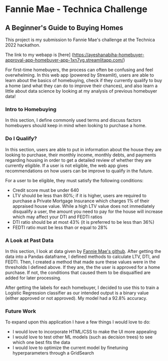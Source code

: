 # Fannie Mae - Technica Challenge 
## A Beginner's Guide to Buying Homes

This project is my submission to Fannie Mae's challenge at the Technica 2022 hackathon.

The link to my webapp is [here] (https://ayeshanabiha-homebuyer-approval-app-homebuyer-app-1xn7yg.streamlitapp.com/)

For first-time homebuyers, the process can often be confusing and feel overwhelming. In this web app (powered by Streamlit), users are able to learn about the basics of homebuying, check if they currently qualify to buy a home (and what they can do to improve their chances), and also learn a little about data science by looking at my analysis of previous homebuyer data!

### Intro to Homebuying

In this section, I define commonly used terms and discuss factors homebuyers should keep in mind when looking to purchase a home.

### Do I Qualify? 

In this section, users are able to put in information about the house they are looking to purchase, their monthly income, monthly debts, and payments regarding housing in order to get a detailed review of whether they are currently eligible. If a user is not eligible, the web app gives recommendations on how users can be improve to qualify in the future. 

For a user to be eligible, they must satisfy the following conditions:
- Credit score must be under 640
- LTV should be less than 80%; if it is higher, users are required to purchase a Private Mortgage Insurance which charges 1% of their appraised house value. While a high LTV value does not immediately disqualify a user, the amount you need to pay for the house will increase which may affect your DTI and FEDTI ratios
- DTI ratio should be at most 43% (it is preferred to be less than 36%)
- FEDTI ratio must be less than or equal to 28%

### A Look at Past Data
In this section, I look at data given by [Fannie Mae's github](https://github.com/FannieMaeOpenSource/technica-2022). After getting the data into a Pandas dataframe, I defined methods to calculate LTV, DTI, and FEDTI. Then, I created a method that made sure these values were in the thresholds I defined above. If they are, the the user is approved for a home purchase. If not, the conditions that caused them to be disqualfied are added for later processing. 

After getting the labels for each homebuyer, I decided to use this to train a Logistic Regression classifier as our intended output is a binary value (either approved or not approved). My model had a 92.8% accuracy. 

### Future Work
To expand upon this application I have a few things I would love to do:
- I would love to incorporate HTML/CSS to make the UI more appealing 
- I would love to test other ML models (such as decision trees) to see which one best fits the data
- I would love to optimize the current model by finetuning hyperparameters through a GridSearch 

